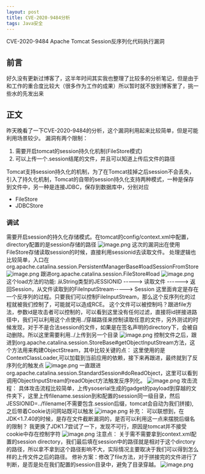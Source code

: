 ```yaml
---
layout: post
title: CVE-2020-9484分析
tags: Java安全
---
```


CVE-2020-9484 Apache Tomcat Session反序列化代码执行漏洞

## 前言

好久没有更新过博客了，这半年时间其实我也整理了比较多的分析笔记，但是由于和工作的重合度比较大（很多作为工作的成果）所以暂时就不放到博客里了，挑一些水的先发出来

## 正文

昨天晚看了一下CVE-2020-9484的分析，这个漏洞利用起来比较简单，但是可能利用场景较少。
漏洞有两个限制：

1. 需要开启tomcat的session持久化机制(FileStore模式)
1. 可以上传一个.session结尾的文件，并且可以知道上传后文件的路径

Tomcat支持session持久化的机制，为了在Tomcat挂掉之后session不会丢失，引入了持久化机制，Tomcat的自带的session持久化支持两种模式，一种是保存到文件中，另一种是连接JDBC，保存到数据库中，分别对应

- FileStore
- JDBCStore
### 调试

需要开启session的持久化存储模式。在tomcat的config/context.xml中配置，directory配置的是session存储的路径
![image.png](https://cdn.nlark.com/yuque/0/2020/png/1251777/1590128371456-7e9bfc67-bd6f-433d-84fc-72c9727c9d0b.png#align=left&display=inline&height=123&margin=%5Bobject%20Object%5D&name=image.png&originHeight=246&originWidth=1226&size=36853&status=done&style=none&width=613)
这次的漏洞出在使用FileStore存储读取session的时候，直接利用sessionid去读取文件。
处理逻辑也比较简单，入口在org.apache.catalina.session.PersistentManagerBase#loadSessionFromStore
![image.png](https://cdn.nlark.com/yuque/0/2020/png/1251777/1590128061403-1fb7f0f5-9b52-4951-afe6-db29b5b2ecdf.png#align=left&display=inline&height=148&margin=%5Bobject%20Object%5D&name=image.png&originHeight=295&originWidth=1062&size=46034&status=done&style=none&width=531)
跟进org.apache.catalina.session.FileStore#load
![image.png](https://cdn.nlark.com/yuque/0/2020/png/1251777/1590128997578-ad5e231a-8c3b-4365-a786-1af6cb1badf3.png#align=left&display=inline&height=295&margin=%5Bobject%20Object%5D&name=image.png&originHeight=589&originWidth=1240&size=68264&status=done&style=none&width=620)
这个load方法的功能: 从String类型的JESSIONID -----> 读取文件 ------> 返回Session，从文件读取到的FileInputStream-----> Session 这里面肯定是存在一个反序列的过程。只要我们可以控制FileInputStream，那么这个反序列化的过程就被我们控制了，可能就可以造成RCE。
这个文件可以被控制吗？跟进file方法，参数id是攻击者可以控制的，可以看到这里没有任何过滤，直接将id拼接进路径中，我们可以利用这个点使用../穿越路径来控制读取任意的文件，另外测试的时候发现，对于不是合法session的文件，如果是在签名声明的directory下，会被自动删除。所以这里需要利用../上传到另一个目录
![image.png](https://cdn.nlark.com/yuque/0/2020/png/1251777/1590130097378-76817f62-d660-423c-b88f-69d0374772a6.png#align=left&display=inline&height=120&margin=%5Bobject%20Object%5D&name=image.png&originHeight=240&originWidth=972&size=28064&status=done&style=none&width=486)
控制文件之后，跟进到org.apache.catalina.session.StoreBase#getObjectInputStream方法，这个方法用来构建ObjectStream，其中比较关键的点：
这里使用的是ContextClassLoader,可以加载到当前应用的依赖，接下来再跟进，最终就到了反序列化的触发点
![image.png](https://cdn.nlark.com/yuque/0/2020/png/1251777/1590141933288-e4b4e848-7f48-4c10-ac9b-43432c3d4733.png#align=left&display=inline&height=265&margin=%5Bobject%20Object%5D&name=image.png&originHeight=530&originWidth=1242&size=76060&status=done&style=none&width=621)
一直跟进org.apache.catalina.session.StandardSession#doReadObject，这里可以看到调用ObjectInputStream的readObject方法触发反序列化。
![image.png](https://cdn.nlark.com/yuque/0/2020/png/1251777/1590142501240-f0eb5b87-f3ad-4442-afef-87a1361b55cd.png#align=left&display=inline&height=177&margin=%5Bobject%20Object%5D&name=image.png&originHeight=353&originWidth=1045&size=65961&status=done&style=none&width=522.5)
攻击流程：
具体攻击流程比较简单，上传ysoserial生成的gadget的payload到穿越的文件夹下，这里上传filename.session到和配置的session同一级目录，然后JESSIONID=../filename(不需要包含.session后缀，tomcat会自动为我们拼接),之后带着Cookie访问网站既可以触发
![image.png](https://cdn.nlark.com/yuque/0/2020/png/1251777/1590144039294-76705ee4-9975-4c3b-80e1-9b55694d61aa.png#align=left&display=inline&height=486&margin=%5Bobject%20Object%5D&name=image.png&originHeight=972&originWidth=1892&size=592361&status=done&style=none&width=946)
补充：
可以联想到，在JDK<1.7.40的时候，是存在文件截断漏洞的，是否可以利用这一点来摆脱后缀名的限制？
我更换了JDK1.7尝试了一下，发现不可行，原因是tomcat并不接受cookie中存在控制字符
![image.png](https://cdn.nlark.com/yuque/0/2020/png/1251777/1590145445961-b979220d-17aa-499c-821e-225a640eb495.png#align=left&display=inline&height=140&margin=%5Bobject%20Object%5D&name=image.png&originHeight=280&originWidth=1703&size=78535&status=done&style=none&width=851.5)
注意点：
关于需不需要拿到context.xml配置的session directory，我们最后填在session中的路径就是相对于这个dirctory的路径，所以拿不拿到这个路径影响不大，实际情况主要取决于我们可以得到怎么样的上传文件之后的路径。
修补方案：修改了file方法，对于拼接完的文件进行了判断，是否是处在我们配置的session目录中，避免了目录穿越。
![image.png](https://cdn.nlark.com/yuque/0/2020/png/1251777/1590117969416-893d6d90-e0e1-408d-8e24-b030c8875825.png#align=left&display=inline&height=341&margin=%5Bobject%20Object%5D&name=image.png&originHeight=681&originWidth=1297&size=54470&status=done&style=none&width=648.5)


